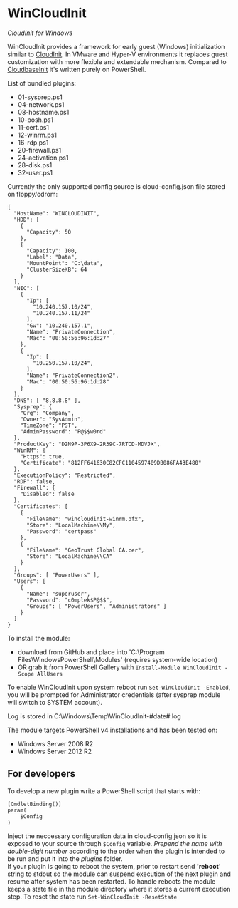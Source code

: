 # WinCloudInit
*CloudInit for Windows*

WinCloudInit provides a framework for early guest (Windows) initialization 
similar to [CloudInit](http://cloudinit.readthedocs.io/en/latest/).
In VMware and Hyper-V environments it replaces guest customization with 
more flexible and extendable mechanism.
Compared to [CloudbaseInit](https://cloudbase.it/cloudbase-init/) it's 
written purely on PowerShell.

List of bundled plugins:
- 01-sysprep.ps1
- 04-network.ps1
- 08-hostname.ps1
- 10-posh.ps1
- 11-cert.ps1
- 12-winrm.ps1
- 16-rdp.ps1
- 20-firewall.ps1
- 24-activation.ps1
- 28-disk.ps1
- 32-user.ps1

Currently the only supported config source is cloud-config.json file stored on floppy/cdrom:
```
{
  "HostName": "WINCLOUDINIT",
  "HDD": [
    {
      "Capacity": 50
    },
    {
      "Capacity": 100,
      "Label": "Data",
      "MountPoint": "C:\data",
      "ClusterSizeKB": 64
    }
  ],
  "NIC": [
    {
      "Ip": [
        "10.240.157.10/24",
        "10.240.157.11/24"
      ],
      "Gw": "10.240.157.1",
      "Name": "PrivateConnection",
      "Mac": "00:50:56:96:1d:27"
    },
    {
      "Ip": [
        "10.250.157.10/24",
      ],
      "Name": "PrivateConnection2",
      "Mac": "00:50:56:96:1d:28"
    }
  ],
  "DNS": [ "8.8.8.8" ],
  "Sysprep": {
    "Org": "Company",
    "Owner": "SysAdmin",
    "TimeZone": "PST",
    "AdminPassword": "P@$$w0rd"
  },
  "ProductKey": "D2N9P-3P6X9-2R39C-7RTCD-MDVJX",
  "WinRM": {
    "Https": true,
    "Certificate": "812FF641630C82CFC1104597409DB086FA43E480"
  },
  "ExecutionPolicy": "Restricted",
  "RDP": false,
  "Firewall": {
    "Disabled": false
  },
  "Certificates": [
    {
      "FileName": "wincloudinit-winrm.pfx",
      "Store": "LocalMachine\\My",
      "Password": "certpass"
    },
    {
      "FileName": "GeoTrust Global CA.cer",
      "Store": "LocalMachine\\CA"
    }
  ],
  "Groups": [ "PowerUsers" ],
  "Users": [
    {
      "Name": "superuser",
      "Password": "c0mplek$P@$$",
      "Groups": [ "PowerUsers", "Administrators" ]
    }
  ]
}
```

To install the module:
- download from GitHub and place into 'C:\Program Files\WindowsPowerShell\Modules' 
(requires system-wide location)
- OR grab it from PowerShell Gallery with `Install-Module WinCloudInit -Scope AllUsers`

To enable WinCloudInit upon system reboot run `Set-WinCloudInit -Enabled`, you will 
be prompted for Administrator credentials (after sysprep module will switch to SYSTEM 
account).

Log is stored in C:\Windows\Temp\WinCloudInit-#date#.log

The module targets PowerShell v4 installations and has been tested on:
- Windows Server 2008 R2
- Windows Server 2012 R2

## For developers
To develop a new plugin write a PowerShell script that starts with:
```
[CmdletBinding()]
param(
	$Config
)
```
Inject the neccessary configuration data in cloud-config.json so it is exposed 
to your source through `$Config` variable. *Prepend the name 
with double-digit number* according to the order when the plugin is intended 
to be run and put it into the *plugins* folder.  
If your plugin is going to reboot the system, prior to restart send **'reboot'** 
string to stdout so the module can suspend execution of the next plugin 
and resume after system has been restarted. To handle reboots the module keeps 
a state file in the module directory where it stores a current execution step.
To reset the state run `Set-WinCloudInit -ResetState`